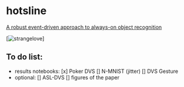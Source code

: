 # hotsline
[A robust event-driven approach to always-on object recognition](https://www.techrxiv.org/articles/preprint/A_robust_event-driven_approach_to_always-on_object_recognition/18003077/1)

[![strangelove](http://thumbs.media.smithsonianmag.com/filer/Hotline-Never-Red-Phone-White-House-631.jpg__800x600_q85_crop.jpg)]


## To do list: 
- results notebooks:
	[x] Poker DVS
	[] N-MNIST (jitter)
	[] DVS Gesture
- optional:
	[] ASL-DVS
	[] figures of the paper
